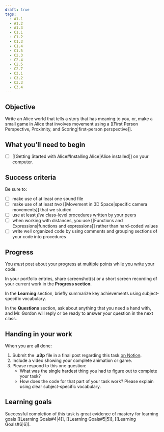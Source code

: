 ```yaml
---
draft: true
tags:
  - A1.1
  - A1.2
  - A1.3
  - C1.1
  - C1.2
  - C1.3
  - C1.4
  - C1.5
  - C2.3
  - C2.4
  - C2.5
  - C2.7
  - C3.1
  - C3.2
  - C3.3
  - C3.4
---
```


## Objective
Write an Alice world that tells a story that has meaning to you, or, make a small game in Alice that involves movement using a [[First Person Perspective, Proximity, and Scoring|first-person perspective]].

## What you'll need to begin
- [ ] [[Getting Started with Alice#Installing Alice|Alice installed]] on your computer.

## Success criteria

Be sure to:

- [ ] make use of at least one sound file
- [ ] make use of at least *two* [[Movement in 3D Space|specific camera movements]] that we studied
- [ ] use at least *five* [class-level procedures written by your peers](https://docs.google.com/document/d/1JM61FLf4z4QyV-vSMU70yps59xhMvciPA8UysN_kFyE/edit)
- [ ] when working with distances, you use [[Functions and Expressions|functions and expressions]] rather than hard-coded values
- [ ] write well organized code by using comments and grouping sections of your code into procedures

## Progress

You *must* post about your progress at multiple points while you write your code.

In your portfolio entries, share screenshot(s) or a short screen recording of your current work in the **Progress section**.

In the **Learning** section, briefly summarize key achievements using subject-specific vocabulary.

In the **Questions** section, ask about anything that you need a hand with, and Mr. Gordon will reply or be ready to answer your question in the next class.

## Handing in your work

When you are all done:

1. Submit the **.a3p** file in a final post regarding this task [on Notion](https://notion.so).
2. Include a video showing your complete animation or game.
3. Please respond to this one question:
	- What was the single hardest thing you had to figure out to complete your task?
	- How does the code for that part of your task work? Please explain using clear subject-specific vocabulary.

## Learning goals
Successful completion of this task is great evidence of mastery for learning goals [[Learning Goals#4|4]], [[Learning Goals#5|5]], [[Learning Goals#6|6]].